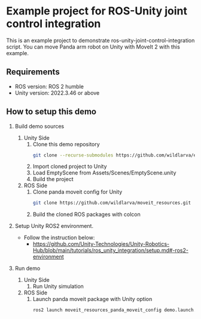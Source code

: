 # Example project for ROS-Unity joint control integration

This is an example project to demonstrate ros-unity-joint-control-integration script.
You can move Panda arm robot on Unity with MoveIt 2 with this example.

## Requirements

- ROS version: ROS 2 humble
- Unity version: 2022.3.46 or above

## How to setup this demo

1. Build demo sources
   1. Unity Side
      1. Clone this demo repository
         ```bash
         git clone --recurse-submodules https://github.com/wildlarva/example-ros-unity-integration.git
         ```
      1. Import cloned project to Unity
      1. Load EmptyScene from Assets/Scenes/EmptyScene.unity
      1. Build the project
   1. ROS Side
      1. Clone panda moveit config for Unity
         ```bash
         git clone https://github.com/wildlarva/moveit_resources.git
         ```
      1. Build the cloned ROS packages with colcon  

1. Setup Unity ROS2 environment.
   * Follow the instruction below:
     * https://github.com/Unity-Technologies/Unity-Robotics-Hub/blob/main/tutorials/ros_unity_integration/setup.md#-ros2-environment

1. Run demo
   1. Unity Side
      1. Run Unity simulation
   1. ROS Side
      1. Launch panda moveit package with Unity option
         ```bash
         ros2 launch moveit_resources_panda_moveit_config demo.launch.py ros2_control_hardware_type:="unity"
         ```
